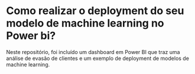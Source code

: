 # Como realizar o deployment do seu modelo de machine learning no Power bi?
Neste repositório, foi incluído um dashboard em Power BI que traz uma análise de evasão de clientes e um exemplo de deployment de modelos de machine learning.
